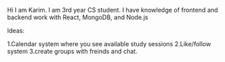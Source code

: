 Hi I am Karim. I am 3rd year CS student. I have knowledge of frontend and backend work with React, MongoDB, and Node.js

Ideas:

1.Calendar system where you see available study sessions
2.Like/follow system
3.create groups with freinds and chat.
